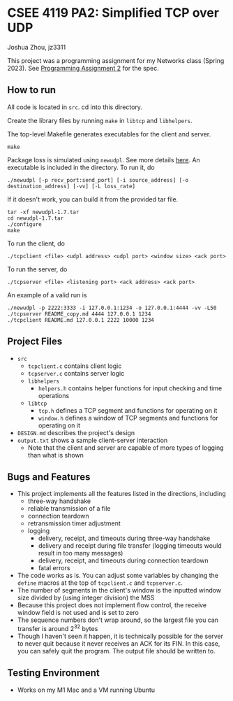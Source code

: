 # CSEE 4119 PA2: Simplified TCP over UDP
Joshua Zhou, jz3311

This project was a programming assignment for my Networks class (Spring 2023). See [Programming Assignment 2](https://github.com/20joshuaz/tcp-over-udp/blob/main/Programming%20Assignment%202.pdf) for the spec.

## How to run
All code is located in `src`. cd into this directory.

Create the library files by running `make` in `libtcp` and `libhelpers`.

The top-level Makefile generates executables for the client and server.
```
make
```

Package loss is simulated using `newudpl`. See more details [here](http://www.cs.columbia.edu/~hgs/research/projects/newudpl/newudpl-1.4/newudpl.html).
An executable is included in the directory. To run it, do

```
./newudpl [-p recv_port:send_port] [-i source_address] [-o destination_address] [-vv] [-L loss_rate]
```

If it doesn't work, you can build it from the provided tar file.

```
tar -xf newudpl-1.7.tar
cd newudpl-1.7.tar
./configure
make
```

To run the client, do
```
./tcpclient <file> <udpl address> <udpl port> <window size> <ack port>
```

To run the server, do
```
./tcpserver <file> <listening port> <ack address> <ack port>
```

An example of a valid run is

```
./newudpl -p 2222:3333 -i 127.0.0.1:1234 -o 127.0.0.1:4444 -vv -L50
./tcpserver README_copy.md 4444 127.0.0.1 1234
./tcpclient README.md 127.0.0.1 2222 10000 1234
```

## Project Files
- `src`
  - `tcpclient.c` contains client logic
  - `tcpserver.c` contains server logic
  - `libhelpers`
    - `helpers.h` contains helper functions for input checking and time operations
  - `libtcp`
    - `tcp.h` defines a TCP segment and functions for operating on it
    - `window.h` defines a window of TCP segments and functions for operating on it
- `DESIGN.md` describes the project's design
- `output.txt` shows a sample client-server interaction
  - Note that the client and server are capable of more types of logging than what is shown

## Bugs and Features
- This project implements all the features listed in the directions, including
  - three-way handshake
  - reliable transmission of a file
  - connection teardown
  - retransmission timer adjustment
  - logging
    - delivery, receipt, and timeouts during three-way handshake
    - delivery and receipt during file transfer (logging timeouts would result in too many messages)
    - delivery, receipt, and timeouts during connection teardown
    - fatal errors
- The code works as is. You can adjust some variables by changing the `define` macros at the top of `tcpclient.c` and `tcpserver.c`.
- The number of segments in the client's window is the inputted window size divided by (using integer division) the MSS
- Because this project does not implement flow control, the receive window field is not used and is set to zero
- The sequence numbers don't wrap around, so the largest file you can transfer is around 2<sup>32</sup> bytes
- Though I haven't seen it happen, it is technically possible for the server to never quit because it never receives an ACK for its FIN. In this case, you can safely quit the program. The output file should be written to.

## Testing Environment
- Works on my M1 Mac and a VM running Ubuntu
